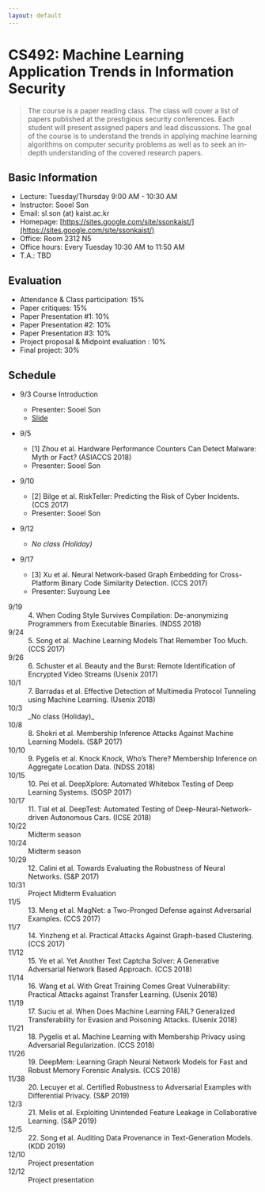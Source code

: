 ```yaml
---
layout: default
---
```


# **CS492**: Machine Learning Application Trends in Information Security

> The course is a paper reading class. The class will cover a list of papers published at the prestigious security conferences. Each student will present assigned papers and lead discussions. The goal of the course is to understand the trends in applying machine learning algorithms on computer security problems as well as to seek an in-depth understanding of the covered research papers.

## Basic Information
 * Lecture: Tuesday/Thursday 9:00 AM - 10:30 AM 
 * Instructor: Sooel Son
 * Email: sl.son (at) kaist.ac.kr
 * Homepage: [https://sites.google.com/site/ssonkaist/](https://sites.google.com/site/ssonkaist/)
 * Office: Room 2312 N5
 * Office hours: Every Tuesday 10:30 AM to 11:50 AM
 * T.A.: TBD

## Evaluation
 * Attendance & Class participation: 15%
 * Paper critiques: 15%
 * Paper Presentation #1: 10%
 * Paper Presentation #2: 10% 
 * Paper Presentation #3: 10%  
 * Project proposal & Midpoint evaluation :  10%
 * Final project: 30%

## Schedule 

- 9/3 Course Introduction
  - Presenter: Sooel Son 
  - [Slide](https://github.com/spostman/spostman.github.io/raw/master/1.cs492_intro.pdf)

- 9/5 
  - [1] Zhou et al. Hardware Performance Counters Can Detect Malware: Myth or Fact? (ASIACCS 2018)
  - Presenter: Sooel Son 

- 9/10
  - [2] Bilge et al. RiskTeller: Predicting the Risk of Cyber Incidents. (CCS 2017) 
  - Presenter: Sooel Son 
  
- 9/12
  - _No class (Holiday)_

- 9/17
  - [3] Xu et al. Neural Network-based Graph Embedding for Cross-Platform Binary Code Similarity Detection. (CCS 2017)
  - Presenter: Suyoung Lee


<dl>
<dt>9/19</dt>
  <dd>4. When Coding Style Survives Compilation: De-anonymizing Programmers from Executable Binaries. (NDSS 2018)</dd>
<dt>9/24</dt>
  <dd>5. Song et al. Machine Learning Models That Remember Too Much. (CCS 2017)</dd>
<dt>9/26</dt>
  <dd>6. Schuster et al. Beauty and the Burst: Remote Identification of Encrypted Video Streams (Usenix 2017) </dd>
<dt>10/1</dt>
  <dd>7. Barradas et al. Effective Detection of Multimedia Protocol Tunneling using Machine Learning. (Usenix 2018)</dd>
<dt>10/3</dt>
  <dd>_No class (Holiday)_</dd>
<dt>10/8</dt>
  <dd>8. Shokri et al. Membership Inference Attacks Against Machine Learning Models. (S&P 2017)</dd>
<dt>10/10</dt>
  <dd>9. Pygelis et al. Knock Knock, Who’s There? Membership Inference on Aggregate Location Data. (NDSS 2018)</dd>
<dt>10/15</dt>
  <dd>10. Pei et al. DeepXplore: Automated Whitebox Testing of Deep Learning Systems. (SOSP 2017) </dd>
<dt>10/17</dt>
  <dd>11. Tial et al. DeepTest: Automated Testing of Deep-Neural-Network-driven Autonomous Cars. (ICSE 2018) </dd>
<dt>10/22</dt>
  <dd>Midterm season</dd>
<dt>10/24</dt>
  <dd>Midterm season</dd>
<dt>10/29</dt>
  <dd>12. Calini et al. Towards Evaluating the Robustness of Neural Networks. (S&P 2017)</dd> 
<dt>10/31</dt>
  <dd>Project Midterm Evaluation</dd>
<dt>11/5</dt>
  <dd>13. Meng et al. MagNet: a Two-Pronged Defense against Adversarial Examples. (CCS 2017)</dd>
<dt>11/7</dt>
  <dd>14. Yinzheng et al. Practical Attacks Against Graph-based Clustering. (CCS 2017)</dd>
<dt>11/12</dt>
  <dd>15. Ye et al. Yet Another Text Captcha Solver: A Generative Adversarial Network Based Approach. (CCS 2018)</dd>
<dt>11/14</dt>
  <dd>16. Wang et al. With Great Training Comes Great Vulnerability: Practical Attacks against Transfer Learning. (Usenix 2018)</dd>  
<dt>11/19</dt>
  <dd>17. Suciu et al. When Does Machine Learning FAIL? Generalized Transferability for Evasion and Poisoning Attacks. (Usenix 2018)</dd>
<dt>11/21</dt>
  <dd>18. Pygelis et al. Machine Learning with Membership Privacy using Adversarial Regularization. (CCS 2018)</dd>  
<dt>11/26</dt>
  <dd>19. DeepMem: Learning Graph Neural Network Models for Fast and Robust Memory Forensic Analysis. (CCS 2018)</dd>
<dt>11/38</dt>
  <dd>20. Lecuyer et al. Certified Robustness to Adversarial Examples with Differential Privacy. (S&P 2019)</dd>   
<dt>12/3</dt>
  <dd>21. Melis et al.  Exploiting Unintended Feature Leakage in Collaborative Learning. (S&P 2019) </dd>
<dt>12/5</dt>
  <dd>22. Song et al.  Auditing Data Provenance in Text-Generation Models. (KDD 2019)</dd>  
<dt>12/10</dt>
  <dd>Project presentation</dd>
<dt>12/12</dt>
  <dd>Project presentation</dd>  
</dl>

